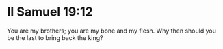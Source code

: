 # II Samuel 19:12

You are my brothers; you are my bone and my flesh. Why then should you be the last to bring back the king?
